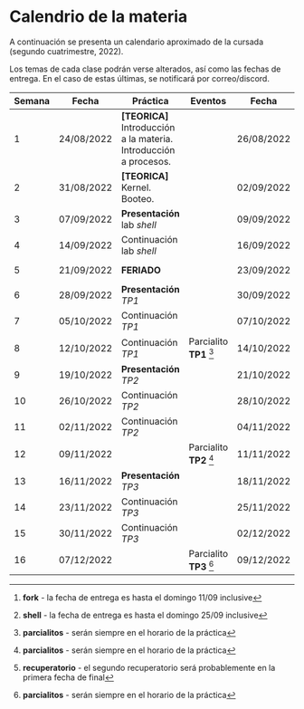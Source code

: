 # Calendrio de la materia

A continuación se presenta un calendario aproximado de la cursada
(segundo cuatrimestre, 2022).

Los temas de cada clase podrán verse alterados, así como las fechas de entrega.
En el caso de estas últimas, se notificará por correo/discord.

| Semana | Fecha      | Práctica                                                          | Eventos                          | Fecha      | Teórica                                                                | Eventos                     |
|--------|------------|-------------------------------------------------------------------|----------------------------------|------------|------------------------------------------------------------------------|-----------------------------|
| 1      | 24/08/2022 | **[TEORICA]** Introducción a la materia. Introducción a procesos. |                                  | 26/08/2022 | **[PRACTICA]** Introducción a la práctica. **Presentación** lab _fork_ |                             |
| 2      | 31/08/2022 | **[TEORICA]** Kernel. Booteo.                                     |                                  | 02/09/2022 | **[PRACTICA]** Continuación lab _fork_                                 |                             |
| 3      | 07/09/2022 | **Presentación** lab _shell_                                      |                                  | 09/09/2022 | Procesos (parte 1)                                                     | Entrega **fork** [^fork]    |
| 4      | 14/09/2022 | Continuación lab _shell_                                          |                                  | 16/09/2022 | Procesos (parte 2)                                                     |                             |
| 5      | 21/09/2022 | **FERIADO**                                                       |                                  | 23/09/2022 | Memoria                                                                | Entrega **shell** [^shell]  |
| 6      | 28/09/2022 | **Presentación** _TP1_                                            |                                  | 30/09/2022 | Scheduling (parte 1)                                                   |                             |
| 7      | 05/10/2022 | Continuación _TP1_                                                |                                  | 07/10/2022 | **FERIADO**                                                            |                             |
| 8      | 12/10/2022 | Continuación _TP1_                                                | Parcialito **TP1** [^parcialito] | 14/10/2022 | Scheduling (parte 2)                                                   | Entrega **TP1**             |
| 9      | 19/10/2022 | **Presentación** _TP2_                                            |                                  | 21/10/2022 | Concurrencia (parte 1)                                                 |                             |
| 10     | 26/10/2022 | Continuación _TP2_                                                |                                  | 28/10/2022 | Concurrencia (parte 2)                                                 |                             |
| 11     | 02/11/2022 | Continuación _TP2_                                                |                                  | 04/11/2022 |                                                                        | **PARCIAL**                 |
| 12     | 09/11/2022 |                                                                   | Parcialito **TP2** [^parcialito] | 11/11/2022 | File System (parte 1)                                                  | Entrega **TP2**             |
| 13     | 16/11/2022 | **Presentación** _TP3_                                            |                                  | 18/11/2022 | File System (parte 2)                                                  |                             |
| 14     | 23/11/2022 | Continuación _TP3_                                                |                                  | 25/11/2022 |                                                                        |                             |
| 15     | 30/11/2022 | Continuación _TP3_                                                |                                  | 02/12/2022 |                                                                        | **recuperatorio** [^recu]   |
| 16     | 07/12/2022 |                                                                   | Parcialito **TP3** [^parcialito] | 09/12/2022 | **FERIADO**                                                            | Entrega **TP3**             |
 
[^fork]: **fork** - la fecha de entrega es hasta el domingo 11/09 inclusive
[^shell]: **shell** - la fecha de entrega es hasta el domingo 25/09 inclusive
[^parcialito]: **parcialitos** - serán siempre en el horario de la práctica
[^recu]: **recuperatorio** - el segundo recuperatorio será probablemente en la primera fecha de final
